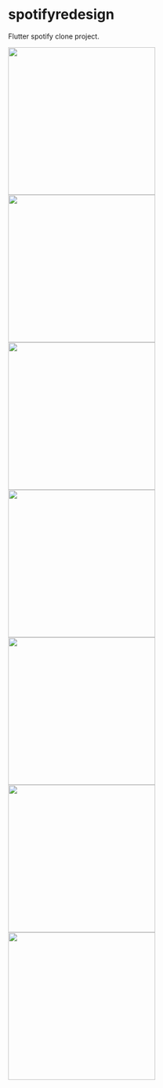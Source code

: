 # spotifyredesign

 Flutter spotify clone project.


<img src="https://user-images.githubusercontent.com/7359337/175060426-f4b3ee8d-c83a-480d-95ed-1a1d3266bd0e.png" width="300"><img src="https://user-images.githubusercontent.com/7359337/175061880-1b3a9d48-1144-4d3b-bfc9-aa20193b26e7.png" width="300"><img src="https://user-images.githubusercontent.com/7359337/175062143-56e89397-40da-4c90-8981-b3b9265eada8.png" width="300"><img src="https://user-images.githubusercontent.com/7359337/175062374-e363b8ca-0992-450d-a3f7-dc92f159f24f.png" width="300"><img src="https://user-images.githubusercontent.com/7359337/175062400-5794524f-6ce4-40bb-91b1-7769b051853f.png" width="300"><img src="https://user-images.githubusercontent.com/7359337/175062423-9ca3cdd0-cedc-4d00-b4f1-6e005c19105e.png" width="300"><img src="https://user-images.githubusercontent.com/7359337/175062445-3368ec74-e865-485e-8129-d2af12b100d6.png" width="300">
